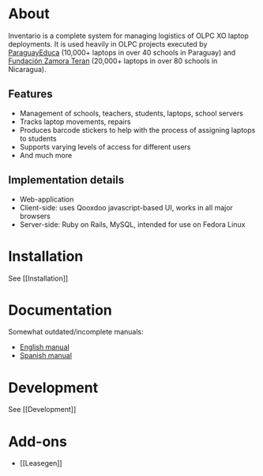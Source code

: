 # About

Inventario is a complete system for managing logistics of OLPC XO laptop deployments. It is used heavily in OLPC projects executed by [ParaguayEduca](http://www.paraguayeduca.org/) (10,000+ laptops in over 40 schools in Paraguay) and [Fundación Zamora Teran](http://www.fundacionzt.org/) (20,000+ laptops in over 80 schools in Nicaragua).

## Features
* Management of schools, teachers, students, laptops, school servers
* Tracks laptop movements, repairs
* Produces barcode stickers to help with the process of assigning laptops to students
* Supports varying levels of access for different users
* And much more

## Implementation details
* Web-application
* Client-side: uses Qooxdoo javascript-based UI, works in all major browsers
* Server-side: Ruby on Rails, MySQL, intended for use on Fedora Linux

# Installation

See [[Installation]]

# Documentation

Somewhat outdated/incomplete manuals:

* [English manual](http://wiki.paraguayeduca.org/index.php/Inventario_manual/en)
* [Spanish manual](http://wiki.paraguayeduca.org/index.php/Inventario_manual)

# Development

See [[Development]]

# Add-ons

* [[Leasegen]]